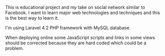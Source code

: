 This is educational project and my take on social network similar to Facebook.
I want to learn major web technologies and techniques and this is the best way to learn it.

I'm using Laravel 4.2 PHP framework with MySQL database.

When deploying online some JavaScript scripts and links in some views should be corrected because they are hard coded which could be a problem.